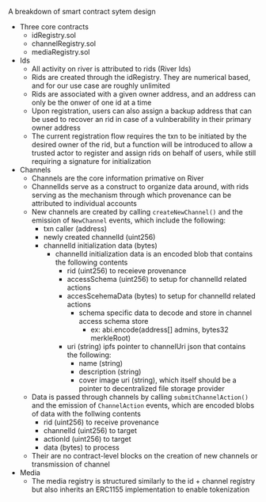 A breakdown of smart contract sytem design

- Three core contracts
    - idRegistry.sol
    - channelRegistry.sol
    - mediaRegistry.sol
- Ids
    - All activity on river is attributed to rids (River Ids)
    - Rids are created through the idRegistry. They are numerical based, and for our use case are roughly unlimited
    - Rids are associated with a given owner address, and an address can only be the onwer of one id at a time
    - Upon registration, users can also assign a backup address that can be used to recover an rid in case of
        a vulnberability in their primary owner address
    - The current registration flow requires the txn to be initiated by the desired owner of the rid,
        but a function will be introduced to allow a trusted actor to register and assign rids on behalf of users,
        while still requiring a signature for initialization
- Channels
    - Channels are the core information primative on River
    - ChannelIds serve as a construct to organize data around, with rids serving as the mechanism
        through which provenance can be attributed to individual accounts
    - New channels are created by calling `createNewChannel()` and the emission of `NewChannel` events, which include the following:
        - txn caller (address)
        - newly created channelId (uint256)
        - channelId initialization data (bytes)
            - channelId initialization data is an encoded blob that contains the following contents
                - rid (uint256) to receieve provenance
                - accessSchema (uint256) to setup for channelId related actions
                - accesScehemaData (bytes) to setup for channelId related actions
                    - schema specific data to decode and store in channel access schema store
                        - ex: abi.encode(address[] admins, bytes32 merkleRoot)
                - uri (string) ipfs pointer to channelUri json that contains the following:
                    - name (string)
                    - description (string)
                    - cover image uri (string), which itself should be a pointer to decentralized file storage provider
    - Data is passed through channels by calling `submitChannelAction()` and the emission of `ChannelAction` events, which are encoded blobs of data with the follwing contents
        - rid (uint256) to receive provenance
        - channelId (uint256) to target
        - actionId (uint256) to target
        - data (bytes) to process
    - Their are no contract-level blocks on the creation of new channels or transmission of
        channel 
- Media
    - The media registry is structured similarly to the id + channel registry but also inherits
        an ERC1155 implementation to enable tokenization